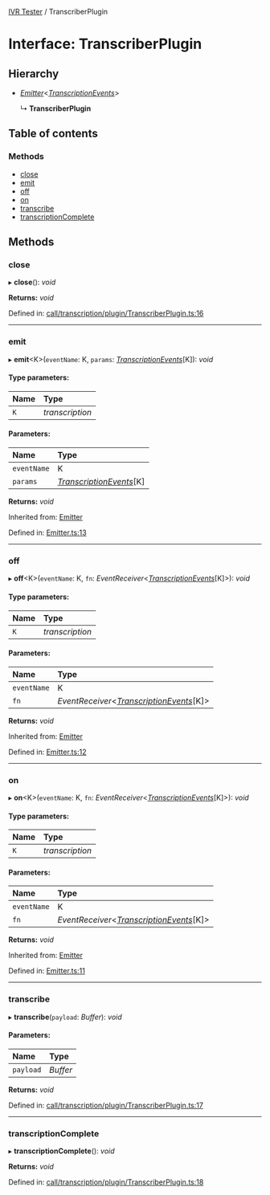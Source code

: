[IVR Tester](../README.md) / TranscriberPlugin

# Interface: TranscriberPlugin

## Hierarchy

* [*Emitter*](emitter.md)<[*TranscriptionEvents*](../README.md#transcriptionevents)\>

  ↳ **TranscriberPlugin**

## Table of contents

### Methods

- [close](transcriberplugin.md#close)
- [emit](transcriberplugin.md#emit)
- [off](transcriberplugin.md#off)
- [on](transcriberplugin.md#on)
- [transcribe](transcriberplugin.md#transcribe)
- [transcriptionComplete](transcriberplugin.md#transcriptioncomplete)

## Methods

### close

▸ **close**(): *void*

**Returns:** *void*

Defined in: [call/transcription/plugin/TranscriberPlugin.ts:16](https://github.com/SketchingDev/ivr-tester/blob/d7fb6a0/packages/ivr-tester/src/call/transcription/plugin/TranscriberPlugin.ts#L16)

___

### emit

▸ **emit**<K\>(`eventName`: K, `params`: [*TranscriptionEvents*](../README.md#transcriptionevents)[K]): *void*

#### Type parameters:

Name | Type |
:------ | :------ |
`K` | *transcription* |

#### Parameters:

Name | Type |
:------ | :------ |
`eventName` | K |
`params` | [*TranscriptionEvents*](../README.md#transcriptionevents)[K] |

**Returns:** *void*

Inherited from: [Emitter](emitter.md)

Defined in: [Emitter.ts:13](https://github.com/SketchingDev/ivr-tester/blob/d7fb6a0/packages/ivr-tester/src/Emitter.ts#L13)

___

### off

▸ **off**<K\>(`eventName`: K, `fn`: *EventReceiver*<[*TranscriptionEvents*](../README.md#transcriptionevents)[K]\>): *void*

#### Type parameters:

Name | Type |
:------ | :------ |
`K` | *transcription* |

#### Parameters:

Name | Type |
:------ | :------ |
`eventName` | K |
`fn` | *EventReceiver*<[*TranscriptionEvents*](../README.md#transcriptionevents)[K]\> |

**Returns:** *void*

Inherited from: [Emitter](emitter.md)

Defined in: [Emitter.ts:12](https://github.com/SketchingDev/ivr-tester/blob/d7fb6a0/packages/ivr-tester/src/Emitter.ts#L12)

___

### on

▸ **on**<K\>(`eventName`: K, `fn`: *EventReceiver*<[*TranscriptionEvents*](../README.md#transcriptionevents)[K]\>): *void*

#### Type parameters:

Name | Type |
:------ | :------ |
`K` | *transcription* |

#### Parameters:

Name | Type |
:------ | :------ |
`eventName` | K |
`fn` | *EventReceiver*<[*TranscriptionEvents*](../README.md#transcriptionevents)[K]\> |

**Returns:** *void*

Inherited from: [Emitter](emitter.md)

Defined in: [Emitter.ts:11](https://github.com/SketchingDev/ivr-tester/blob/d7fb6a0/packages/ivr-tester/src/Emitter.ts#L11)

___

### transcribe

▸ **transcribe**(`payload`: *Buffer*): *void*

#### Parameters:

Name | Type |
:------ | :------ |
`payload` | *Buffer* |

**Returns:** *void*

Defined in: [call/transcription/plugin/TranscriberPlugin.ts:17](https://github.com/SketchingDev/ivr-tester/blob/d7fb6a0/packages/ivr-tester/src/call/transcription/plugin/TranscriberPlugin.ts#L17)

___

### transcriptionComplete

▸ **transcriptionComplete**(): *void*

**Returns:** *void*

Defined in: [call/transcription/plugin/TranscriberPlugin.ts:18](https://github.com/SketchingDev/ivr-tester/blob/d7fb6a0/packages/ivr-tester/src/call/transcription/plugin/TranscriberPlugin.ts#L18)
